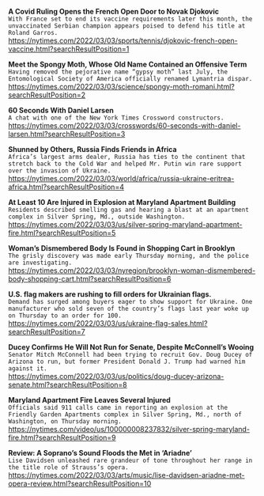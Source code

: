 **A Covid Ruling Opens the French Open Door to Novak Djokovic**\
`With France set to end its vaccine requirements later this month, the unvaccinated Serbian champion appears poised to defend his title at Roland Garros.`\
https://nytimes.com/2022/03/03/sports/tennis/djokovic-french-open-vaccine.html?searchResultPosition=1

**Meet the Spongy Moth, Whose Old Name Contained an Offensive Term**\
`Having removed the pejorative name “gypsy moth” last July, the Entomological Society of America officially renamed Lymantria dispar.`\
https://nytimes.com/2022/03/03/science/spongy-moth-romani.html?searchResultPosition=2

**60 Seconds With Daniel Larsen**\
`A chat with one of the New York Times Crossword constructors.`\
https://nytimes.com/2022/03/03/crosswords/60-seconds-with-daniel-larsen.html?searchResultPosition=3

**Shunned by Others, Russia Finds Friends in Africa**\
`Africa’s largest arms dealer, Russia has ties to the continent that stretch back to the Cold War and helped Mr. Putin win rare support over the invasion of Ukraine.`\
https://nytimes.com/2022/03/03/world/africa/russia-ukraine-eritrea-africa.html?searchResultPosition=4

**At Least 10 Are Injured in Explosion at Maryland Apartment Building**\
`Residents described smelling gas and hearing a blast at an apartment complex in Silver Spring, Md., outside Washington.`\
https://nytimes.com/2022/03/03/us/silver-spring-maryland-apartment-fire.html?searchResultPosition=5

**Woman’s Dismembered Body Is Found in Shopping Cart in Brooklyn**\
`The grisly discovery was made early Thursday morning, and the police are investigating.`\
https://nytimes.com/2022/03/03/nyregion/brooklyn-woman-dismembered-body-shopping-cart.html?searchResultPosition=6

**U.S. flag makers are rushing to fill orders for Ukrainian flags.**\
`Demand has surged among buyers eager to show support for Ukraine. One manufacturer who sold seven of the country’s flags last year woke up on Thursday to an order for 100.`\
https://nytimes.com/2022/03/03/us/ukraine-flag-sales.html?searchResultPosition=7

**Ducey Confirms He Will Not Run for Senate, Despite McConnell’s Wooing**\
`Senator Mitch McConnell had been trying to recruit Gov. Doug Ducey of Arizona to run, but former President Donald J. Trump had warned him against it.`\
https://nytimes.com/2022/03/03/us/politics/doug-ducey-arizona-senate.html?searchResultPosition=8

**Maryland Apartment Fire Leaves Several Injured**\
`Officials said 911 calls came in reporting an explosion at the Friendly Garden Apartments complex in Silver Spring, Md., north of Washington, on Thursday morning.`\
https://nytimes.com/video/us/100000008237832/silver-spring-maryland-fire.html?searchResultPosition=9

**Review: A Soprano’s Sound Floods the Met in ‘Ariadne’**\
`Lise Davidsen unleashed rare grandeur of tone throughout her range in the title role of Strauss’s opera.`\
https://nytimes.com/2022/03/03/arts/music/lise-davidsen-ariadne-met-opera-review.html?searchResultPosition=10

